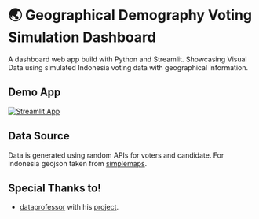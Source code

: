 # 🌏 Geographical Demography Voting Simulation Dashboard

A dashboard web app build with Python and Streamlit. Showcasing Visual Data using simulated Indonesia voting data with geographical information.

## Demo App

[![Streamlit App](https://static.streamlit.io/badges/streamlit_badge_black_white.svg)](https://indonesia-voting-sim-dashboard.streamlit.app/)

## Data Source

Data is generated using random APIs for voters and candidate. For indonesia geojson taken from [simplemaps](https://simplemaps.com/gis/country/id).

## Special Thanks to!

- [dataprofessor](https://github.com/dataprofessor) with his [project](https://github.com/dataprofessor/population-dashboard/tree/master).